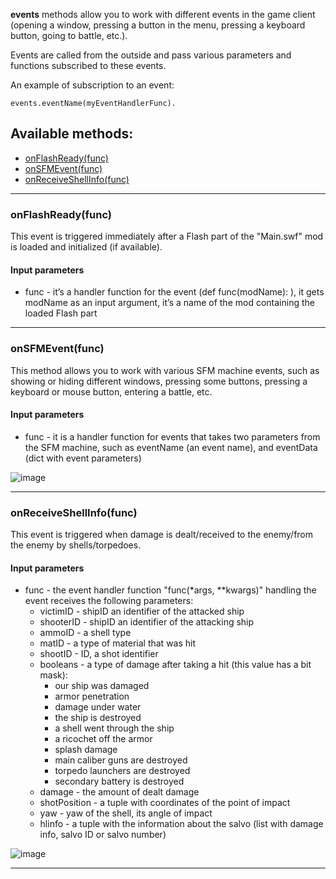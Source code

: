 **events** methods allow you to work with different events in the game client (opening a window, pressing a button in the menu, pressing a keyboard button, going to battle, etc.).

Events are called from the outside and pass various parameters and functions subscribed to these events.

An example of subscription to an event: 

    events.eventName(myEventHandlerFunc).

## Available methods:

- [onFlashReady(func)](#onFlashReadyfunc)
- [onSFMEvent(func)](#onSFMEventfunc)
- [onReceiveShellInfo(func)](#onReceiveShellInfofunc)

---

### onFlashReady(func)

This event is triggered immediately after a Flash part of the "Main.swf" mod is loaded and initialized (if available).

#### Input parameters
- func - it’s a handler function for the event (def func(modName): ), it gets modName as an input argument, it’s a name of the mod containing the loaded Flash part

---

### onSFMEvent(func)

This method allows you to work with various SFM machine events, such as showing or hiding different windows, pressing some buttons, pressing a keyboard or mouse button, entering a battle, etc.

#### Input parameters
- func - it is a handler function for events that takes two parameters from the SFM machine, such as eventName (an event name), and eventData (dict with event parameters)

![image](https://github.com/wgmods/Mods-API-Documentation/assets/167185926/318b9986-b71f-4d9b-99f9-fc0613286fa3)

---

### onReceiveShellInfo(func)

This event is triggered when damage is dealt/received to the enemy/from the enemy by shells/torpedoes.

#### Input parameters
- func - the event handler function "func(*args, **kwargs)" handling the event receives the following parameters: 
    - victimID - shipID an identifier of the attacked ship
    - shooterID - shipID an identifier of the attacking ship
    - ammoID - a shell type
    - matID - a type of material that was hit
    - shootID - ID, a shot identifier
    - booleans - a type of damage after taking a hit (this value has a bit mask):
        - our ship was damaged
        - armor penetration
        - damage under water
        - the ship is destroyed
        - a shell went through the ship
        - a ricochet off the armor
        - splash damage
        - main caliber guns are destroyed
        - torpedo launchers are destroyed
        - secondary battery is destroyed
    - damage - the amount of dealt damage
    - shotPosition - a tuple with coordinates of the point of impact
    - yaw - yaw of the shell, its angle of impact
    - hlinfo - a tuple with the information about the salvo (list with damage info, salvo ID or salvo number)

![image](https://github.com/wgmods/Mods-API-Documentation/assets/167185926/79e4509c-2222-4452-b2b5-e89b81ff63d1)

---



